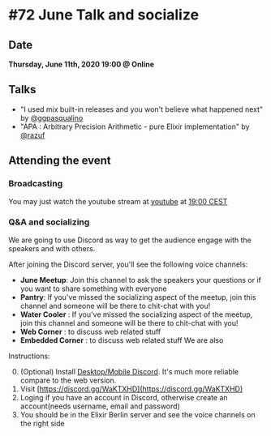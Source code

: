 # #72 June Talk and socialize

## Date
**Thursday, June 11th, 2020 19:00 @ Online**

## Talks

* "I used mix built-in releases and you won't believe what happened next" by [@ggpasqualino](https://github.com/ggpasqualino)
* "APA : Arbitrary Precision Arithmetic - pure Elixir implementation" by [@razuf](https://github.com/razuf)


## Attending the event

### Broadcasting
You may just watch the youtube stream at [youtube](https://youtu.be/gBMfjq_gXuw) at [19:00 CEST](https://everytimezone.com/s/8e30b248)

### Q&A and socializing

We are going to use Discord as way to get the audience engage with the speakers and with others.

After joining the Discord server, you'll see the following voice channels:

* **June Meetup**: Join this channel to ask the speakers your questions or if you want to share something with everyone
* **Pantry**: If you've missed the socializing aspect of the meetup, join this channel and someone will be there to chit-chat with you!
* **Water Cooler** : If you've missed the socializing aspect of the meetup, join this channel and someone will be there to chit-chat with you!
* **Web Corner** : to discuss web related stuff
* **Embedded Corner** : to discuss web related stuff
We are also

Instructions:

0. (Optional) Install [Desktop/Mobile Discord](https://discordapp.com/download). It's much more reliable compare to the web version.
1. Visit [https://discord.gg/WaKTXHD](https://discord.gg/WaKTXHD)
2. Loging if you have an account in Discord, otherwise create an account(needs username, email and password)
3. You should be in the Elixir Berlin server and see the voice channels on the right side
